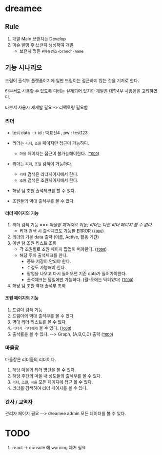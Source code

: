 # dreamee

## Rule
1. 개발 Main 브랜치는 Develop
2. 이슈 발행 후 브랜치 생성하여 개발
   - 브랜치 명은 `#이슈번호-branch-name`


## 기능 시나리오

드림이 출석부 플랫폼이기에 일반 드림이는 접근하지 않는 것을 기저로 한다.

타부서도 사용할 수 있도록 디비는 설계되어 있지만 개발은 대학4부 사용만을 고려하였다.

타부서 사용시 재개발 필요 -> 리팩토링 필요함



### 리더

- test data --> id : 박효신4 , pw : test123

- 리더는 `리더`, `조원` 페이지만 접근이 가능하다.
  - `마을` 페이지는 접근이 불가능해야한다. ([`TODO`](#todo))

- 리더는 `리더`, `조원` 검색이 가능하다.
  - `리더` 검색은 리더페이지에서 한다. 
  - `조원` 검색은 조원페이지에서 한다. 

- 해당 텀 조원 출석체크를 할 수 있다.

- 조원들의 역대 출석부를 볼 수 있다.

#### 리더 페이지의 기능
1. 리더 검색 기능 ==> _마을장 페이지로 이동; 리더는 다른 리더 페이지 볼 수 없다._
    - 리더 검색 시 출석체크도 가능한 ERROR ([`TODO`](#todo))
2. 리더의 기본 data 출력 (이름, Active, 활동 기간)
3. 이번 텀 조원 리스트 조회 
    - 각 조원별로 조원 페이지 팝업이 떠야한다. ([`TODO`](#todo))
    - 해당 주차 출석체크를 한다.
        - 중복 저장이 안되야 한다.
        - 수정도 가능해야 한다. 
        - 팝업을 나오고 다시 들어오면 기존 data가 들어가야한다.
        - 출석체크는 당일에만 가능하다. (월-토에는 막혀있다) ([`TODO`](#todo))
4. 해당 텀 조원 역대 출석부 조회

#### 조원 페이지의 기능
1. 드림이 검색 기능
2. 드림이의 역대 출석부를 볼 수 있다.
3. 역대 리더 리스트를 볼 수 있다. 
4. `리더가 리더에게` 볼 수 있다. ([`TODO`](#todo))
5. 출석률을 볼 수 있다. --> Graph, (A,B,C,D) 출력 ([`TODO`](#todo))

### 마을장
마을장은 리더들의 리더이다. 

1. 해당 마을의 리더 명단을 볼 수 있다.  
2. 해당 주간의 마을 내 성도들의 출석부를 볼 수 있다.  
3. `리더`, `조원`, `마을` 모든 페이지에 접근 할 수 있다.
4. 리더를 검색하여 리더 페이지를 볼 수 있다.

### 간사 / 교역자
관리자 페이지 필요 --> dreamee admin
모든 데이터를 볼 수 있다.

# TODO

1. react -> console 에 warning 제거 필요
